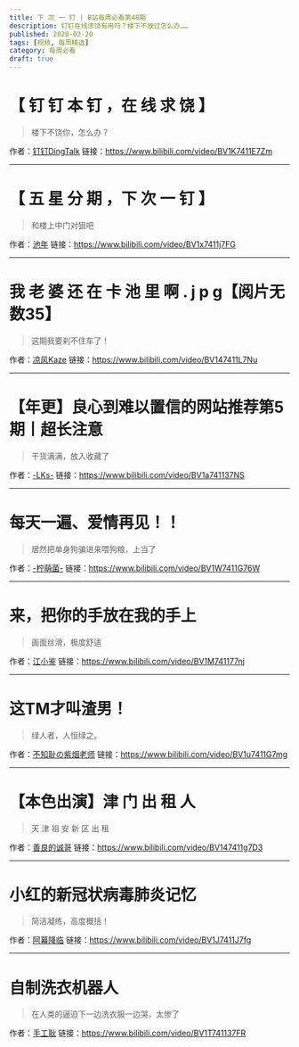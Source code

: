 ```yaml
---
title: 下 次 一 钉 | B站每周必看第48期
description: 钉钉在线求饶有用吗？楼下不放过怎么办……
published: 2020-02-20
tags: [视频, 每周精选]
category: 每周必看
draft: true
---
```


# 【 钉 钉 本 钉 ，在 线 求 饶 】
> 楼下不饶你，怎么办？

作者：[钉钉DingTalk](https://space.bilibili.com/481393564)
链接：https://www.bilibili.com/video/BV1K7411E7Zm

---

# 【 五 星 分 期 ，下 次 一 钉 】
> 和楼上中门对狙吧

作者：[池年](https://space.bilibili.com/2341174)
链接：https://www.bilibili.com/video/BV1x7411j7FG

---

# 我 老 婆 还 在 卡 池 里 啊 . j p g【阅片无数35】
> 这期我要刹不住车了！

作者：[凉风Kaze](https://space.bilibili.com/14110780)
链接：https://www.bilibili.com/video/BV147411L7Nu

---

# 【年更】良心到难以置信的网站推荐第5期丨超长注意
> 干货满满，放入收藏了

作者：[-LKs-](https://space.bilibili.com/125526)
链接：https://www.bilibili.com/video/BV1a741137NS

---

# 每天一遍、爱情再见！！
> 居然把单身狗骗进来喂狗粮，上当了

作者：[-柠萌菌-](https://space.bilibili.com/124735327)
链接：https://www.bilibili.com/video/BV1W7411G76W

---

# 来，把你的手放在我的手上
> 画面丝滑，极度舒适

作者：[江小鉴](https://space.bilibili.com/53592595)
链接：https://www.bilibili.com/video/BV1M741177nj

---

# 这TM才叫渣男！
> 绿人者，人恒绿之。

作者：[不知耻の紫烟老师](https://space.bilibili.com/397540531)
链接：https://www.bilibili.com/video/BV1u7411G7mg

---

# 【本色出演】津  门  出  租  人
> 天 津 祖 安 新 区 出 租

作者：[善良的诚哥](https://space.bilibili.com/1835967)
链接：https://www.bilibili.com/video/BV147411g7D3

---

# 小红的新冠状病毒肺炎记忆
> 简洁凝练，高度概括！

作者：[阿幕降临](https://space.bilibili.com/38351330)
链接：https://www.bilibili.com/video/BV1J7411J7fg

---

# 自制洗衣机器人
> 在人类的逼迫下一边洗衣服一边哭，太惨了

作者：[手工耿](https://space.bilibili.com/280793434)
链接：https://www.bilibili.com/video/BV1T741137FR

